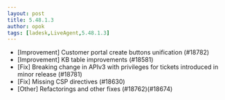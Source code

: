 ```yaml
---
layout: post
title: 5.48.1.3
author: opok
tags: [ladesk,LiveAgent,5.48.1.3]
---
```

- [Improvement] Customer portal create buttons unification (#18782)
- [Improvement] KB table improvements (#18581)
- [Fix] Breaking change in APIv3 with privileges for tickets introduced in minor release  (#18781)
- [Fix] Missing CSP directives (#18630)
- [Other] Refactorings and other fixes (#18762)(#18674)
